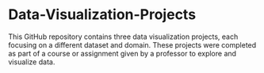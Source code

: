# Data-Visualization-Projects
This GitHub repository contains three data visualization projects, each focusing on a different dataset and domain. These projects were completed as part of a course or assignment given by a professor to explore and visualize data.
